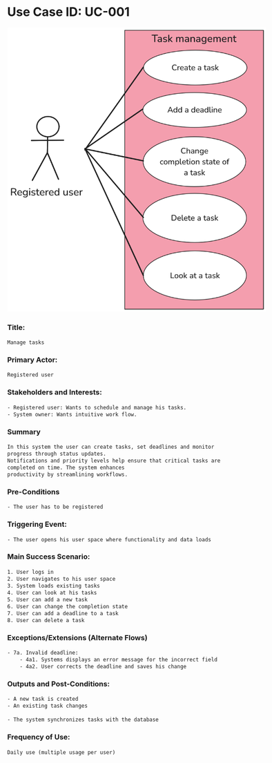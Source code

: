 # Use Case ID: UC-001

<img src="/docs/figures/use-case-task-management.png" alt="Task Management" style="max-width:600px;">

### Title:

    Manage tasks

### Primary Actor:

    Registered user

### Stakeholders and Interests:

    - Registered user: Wants to schedule and manage his tasks.
    - System owner: Wants intuitive work flow.

### Summary

    In this system the user can create tasks, set deadlines and monitor progress through status updates.
    Notifications and priority levels help ensure that critical tasks are completed on time. The system enhances
    productivity by streamlining workflows.

### Pre-Conditions

    - The user has to be registered

### Triggering Event:

    - The user opens his user space where functionality and data loads

### Main Success Scenario:

    1. User logs in
    2. User navigates to his user space
    3. System loads existing tasks
    4. User can look at his tasks
    5. User can add a new task
    6. User can change the completion state
    7. User can add a deadline to a task
    8. User can delete a task

### Exceptions/Extensions (Alternate Flows)

    - 7a. Invalid deadline:
        - 4a1. Systems displays an error message for the incorrect field
        - 4a2. User corrects the deadline and saves his change

### Outputs and Post-Conditions:

    - A new task is created
    - An existing task changes

    - The system synchronizes tasks with the database

### Frequency of Use:

    Daily use (multiple usage per user)